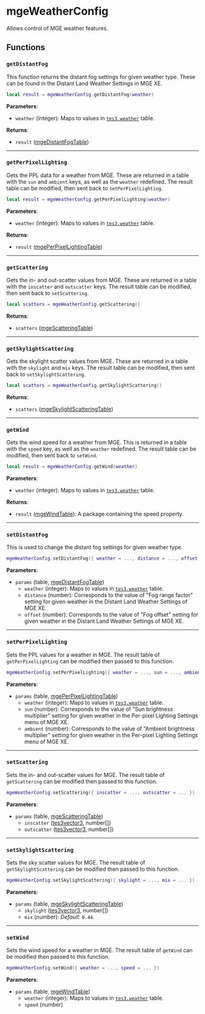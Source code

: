 # mgeWeatherConfig
<div class="search_terms" style="display: none">mgeweatherconfig</div>

<!---
	This file is autogenerated. Do not edit this file manually. Your changes will be ignored.
	More information: https://github.com/MWSE/MWSE/tree/master/docs
-->

Allows control of MGE weather features.

## Functions

### `getDistantFog`
<div class="search_terms" style="display: none">getdistantfog, distantfog</div>

This function returns the distant fog settings for given weather type. These can be found in the Distant Land Weather Settings in MGE XE.

```lua
local result = mgeWeatherConfig.getDistantFog(weather)
```

**Parameters**:

* `weather` (integer): Maps to values in [`tes3.weather`](https://mwse.github.io/MWSE/references/weather-types/) table.

**Returns**:

* `result` ([mgeDistantFogTable](../types/mgeDistantFogTable.md))

***

### `getPerPixelLighting`
<div class="search_terms" style="display: none">getperpixellighting, perpixellighting</div>

Gets the PPL data for a weather from MGE. These are returned in a table with the `sun` and `ambient` keys, as well as the `weather` redefined. The result table can be modified, then sent back to `setPerPixelLighting`.

```lua
local result = mgeWeatherConfig.getPerPixelLighting(weather)
```

**Parameters**:

* `weather` (integer): Maps to values in [`tes3.weather`](https://mwse.github.io/MWSE/references/weather-types/) table.

**Returns**:

* `result` ([mgePerPixelLightingTable](../types/mgePerPixelLightingTable.md))

***

### `getScattering`
<div class="search_terms" style="display: none">getscattering, scattering</div>

Gets the in- and out-scatter values from MGE. These are returned in a table with the `inscatter` and `outscatter` keys. The result table can be modified, then sent back to `setScattering`.

```lua
local scatters = mgeWeatherConfig.getScattering()
```

**Returns**:

* `scatters` ([mgeScatteringTable](../types/mgeScatteringTable.md))

***

### `getSkylightScattering`
<div class="search_terms" style="display: none">getskylightscattering, skylightscattering</div>

Gets the skylight scatter values from MGE. These are returned in a table with the `skylight` and `mix` keys. The result table can be modified, then sent back to `setSkylightScattering`.

```lua
local scatters = mgeWeatherConfig.getSkylightScattering()
```

**Returns**:

* `scatters` ([mgeSkylightScatteringTable](../types/mgeSkylightScatteringTable.md))

***

### `getWind`
<div class="search_terms" style="display: none">getwind, wind</div>

Gets the wind speed for a weather from MGE. This is returned in a table with the `speed` key, as well as the `weather` redefined. The result table can be modified, then sent back to `setWind`.

```lua
local result = mgeWeatherConfig.getWind(weather)
```

**Parameters**:

* `weather` (integer): Maps to values in [`tes3.weather`](https://mwse.github.io/MWSE/references/weather-types/) table.

**Returns**:

* `result` ([mgeWindTable](../types/mgeWindTable.md)): A package containing the speed property.

***

### `setDistantFog`
<div class="search_terms" style="display: none">setdistantfog, distantfog</div>

This is used to change the distant fog settings for given weather type.

```lua
mgeWeatherConfig.setDistantFog({ weather = ..., distance = ..., offset = ... })
```

**Parameters**:

* `params` (table, [mgeDistantFogTable](../types/mgeDistantFogTable.md))
	* `weather` (integer): Maps to values in [`tes3.weather`](https://mwse.github.io/MWSE/references/weather-types/) table.
	* `distance` (number): Corresponds to the value of "Fog range factor" setting for given weather in the Distant Land Weather Settings of MGE XE.
	* `offset` (number): Corresponds to the value of "Fog offset" setting for given weather in the Distant Land Weather Settings of MGE XE.

***

### `setPerPixelLighting`
<div class="search_terms" style="display: none">setperpixellighting, perpixellighting</div>

Sets the PPL values for a weather in MGE. The result table of `getPerPixelLighting` can be modified then passed to this function.

```lua
mgeWeatherConfig.setPerPixelLighting({ weather = ..., sun = ..., ambient = ... })
```

**Parameters**:

* `params` (table, [mgePerPixelLightingTable](../types/mgePerPixelLightingTable.md))
	* `weather` (integer): Maps to values in [`tes3.weather`](https://mwse.github.io/MWSE/references/weather-types/) table.
	* `sun` (number): Corresponds to the value of "Sun brightness multiplier" setting for given weather in the Per-pixel Lighting Settings menu of MGE XE.
	* `ambient` (number): Corresponds to the value of "Ambient brightness multiplier" setting for given weather in the Per-pixel Lighting Settings menu of MGE XE.

***

### `setScattering`
<div class="search_terms" style="display: none">setscattering, scattering</div>

Sets the in- and out-scatter values for MGE. The result table of `getScattering` can be modified then passed to this function.

```lua
mgeWeatherConfig.setScattering({ inscatter = ..., outscatter = ... })
```

**Parameters**:

* `params` (table, [mgeScatteringTable](../types/mgeScatteringTable.md))
	* `inscatter` ([tes3vector3](../types/tes3vector3.md), number[])
	* `outscatter` ([tes3vector3](../types/tes3vector3.md), number[])

***

### `setSkylightScattering`
<div class="search_terms" style="display: none">setskylightscattering, skylightscattering</div>

Sets the sky scatter values for MGE. The result table of `getSkylightScattering` can be modified then passed to this function.

```lua
mgeWeatherConfig.setSkylightScattering({ skylight = ..., mix = ... })
```

**Parameters**:

* `params` (table, [mgeSkylightScatteringTable](../types/mgeSkylightScatteringTable.md))
	* `skylight` ([tes3vector3](../types/tes3vector3.md), number[])
	* `mix` (number): *Default*: `0.44`.

***

### `setWind`
<div class="search_terms" style="display: none">setwind, wind</div>

Sets the wind speed for a weather in MGE. The result table of `getWind` can be modified then passed to this function.

```lua
mgeWeatherConfig.setWind({ weather = ..., speed = ... })
```

**Parameters**:

* `params` (table, [mgeWindTable](../types/mgeWindTable.md))
	* `weather` (integer): Maps to values in [`tes3.weather`](https://mwse.github.io/MWSE/references/weather-types/) table.
	* `speed` (number)

